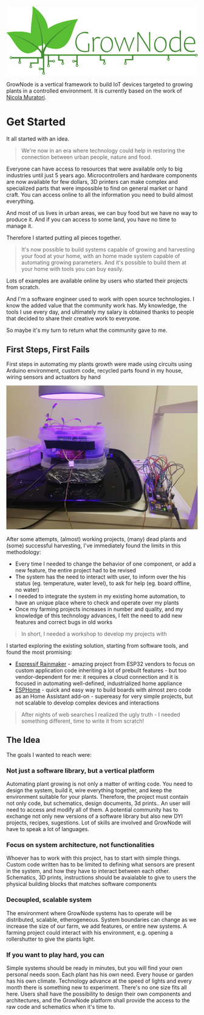 
<p align="center">
<img src="img/grownode_logo_full.png">
</p>

GrowNode is a vertical framework to build IoT devices targeted to growing plants in a controlled environment. It is currently based on the work of [Nicola Muratori](https://github.com/ogghst). 

# Get Started

It all started with an idea. 

> We're now in an era where technology could help in restoring the connection between urban people, nature and food.

Everyone can have access to resources that were available only to big industries until just 5 years ago. Microcontrollers and hardware components are now available for few dollars, 3D printers can make complex and specialized parts that were impossible to find on general market or hand craft. You can access online to all the information you need to build almost everything. 

And most of us lives in urban areas, we can buy food but we have no way to produce it. And if you can access to some land, you have no time to manage it.

Therefore I started putting all pieces together. 

> It's now possible to build systems capable of growing and harvesting your food at your home, with an home made system capable of automating growing parameters. And it's possible to build them at your home with tools you can buy easily. 

Lots of examples are available online by users who started their projects from scratch. 

And I'm a software engineer used to work with open source technologies. I know the added value that the community work has. My knowledge, the tools I use every day, and ultimately my salary is obtained thanks to people that decided to share their creative work to everyone. 

So maybe it's my turn to return what the community gave to me. 

## First Steps, First Fails

First steps in automating my plants growth were made using circuits using Arduino environment, custom code, recycled parts found in my house, wiring sensors and actuators by hand

<p align="center">
<img src="img/first_steps.jpg">
</p>

After some attempts, (almost) working projects, (many) dead plants and (some) successful harvesting, I've immediately found the limits in this methodology:

 - Every time I needed to change the behavior of one component, or add a new feature, the entire project had to be revised
 - The system has the need to interact with user, to inform over the his status (eg. temperature, water level), to ask for help (eg. board offline, no water)
 - I needed to integrate the system in my existing home automation, to have an unique place where to check and operate over my plants 
 - Once my farming projects increases in number and quality, and my knowledge of this technology advances, I felt the need to add new features and correct bugs in old works

> In short, I needed a workshop to develop my projects with

I started exploring the existing solution, starting from software tools, and found the most promising:

 - [Espressif Rainmaker](https://rainmaker.espressif.com/) - amazing project from ESP32 vendors to focus on custom application code inheriting a lot of prebuilt features - but too vendor-dependent for me: it requires a cloud connection and it is focused in automating well-defined, industrialized home appliance
 - [ESPHome](https://esphome.io/index.html) - quick and easy way to build boards with almost zero code as an Home Assistant add-on - supereasy for very simple projects, but not scalable to develop complex devices and interactions

> After nights of web searches I realized the ugly truth - I needed something different, time to write it from scratch!

## The Idea 

The goals I wanted to reach were:

### Not just a software library, but a vertical platform

Automating plant growing is not only a matter of writing code. You need to design the system, build it, wire everything together, and keep the environment suitable for your plants. Therefore, the project must contain not only code, but schematics, design documents, 3d prints.. An user will need to access and modify all of them. A potential community has to exchange not only new versions of a software library but also new DYI projects, recipes, sugestions. Lot of skills are involved and GrowNode will have to speak a lot of languages.  

### Focus on system architecture, not functionalities

Whoever has to work with this project, has to start with simple things. Custom code written has to be limited to defining what sensors are present in the system, and how they have to interact between each other. Schematics, 3D prints, instructions should be avaialable to give to users the physical building blocks that matches software components 

### Decoupled, scalable system

The environment where GrowNode systems has to operate will be distributed, scalable, etherogeneous. System boundaries can change as we increase the size of our farm, we add features, or entire new systems. A farming project could interact with his environment, e.g. opening a rollershutter to give the plants light.

### If you want to play hard, you can

Simple systems should be ready in minutes, but you will find your own personal needs soon. Each plant has his own need. Every house or garden has his own climate. Technology advance at the speed of lights and every month there is something new to experiment. There's no one size fits all here. Users shall have the possibility to design their own components and architectures, and the GrowNode platform shall provide the access to the raw code and schematics when it's time to. 

